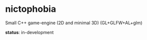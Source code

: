 # nictophobia
Small C++ game-engine (2D and minimal 3D) (GL+GLFW+AL+glm)

**status**: in-development
